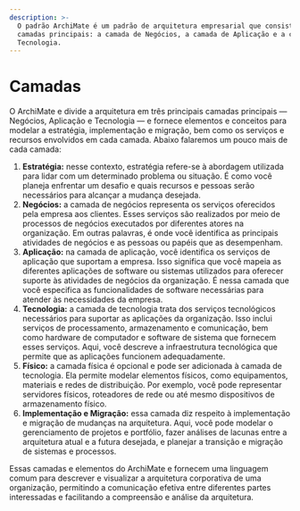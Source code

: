 ```yaml
---
description: >-
  O padrão ArchiMate é um padrão de arquitetura empresarial que consiste em três
  camadas principais: a camada de Negócios, a camada de Aplicação e a camada de
  Tecnologia.
---
```


# Camadas

O ArchiMate e divide a arquitetura em três principais camadas principais — Negócios, Aplicação e Tecnologia — e fornece elementos e conceitos para modelar a estratégia, implementação e migração, bem como os serviços e recursos envolvidos em cada camada. Abaixo falaremos um pouco mais de cada camada:

1. **Estratégia:** nesse contexto, estratégia refere-se à abordagem utilizada para lidar com um determinado problema ou situação. É como você planeja enfrentar um desafio e quais recursos e pessoas serão necessários para alcançar a mudança desejada.
2. **Negócios:** a camada de negócios representa os serviços oferecidos pela empresa aos clientes. Esses serviços são realizados por meio de processos de negócios executados por diferentes atores na organização. Em outras palavras, é onde você identifica as principais atividades de negócios e as pessoas ou papéis que as desempenham.
3. **Aplicação:** na camada de aplicação, você identifica os serviços de aplicação que suportam a empresa. Isso significa que você mapeia as diferentes aplicações de software ou sistemas utilizados para oferecer suporte às atividades de negócios da organização. É nessa camada que você especifica as funcionalidades de software necessárias para atender às necessidades da empresa.
4. **Tecnologia:** a camada de tecnologia trata dos serviços tecnológicos necessários para suportar as aplicações da organização. Isso inclui serviços de processamento, armazenamento e comunicação, bem como hardware de computador e software de sistema que fornecem esses serviços. Aqui, você descreve a infraestrutura tecnológica que permite que as aplicações funcionem adequadamente.
5. **Físico:** a camada física é opcional e pode ser adicionada à camada de tecnologia. Ela permite modelar elementos físicos, como equipamentos, materiais e redes de distribuição. Por exemplo, você pode representar servidores físicos, roteadores de rede ou até mesmo dispositivos de armazenamento físico.
6. **Implementação e Migração:** essa camada diz respeito à implementação e migração de mudanças na arquitetura. Aqui, você pode modelar o gerenciamento de projetos e portfólio, fazer análises de lacunas entre a arquitetura atual e a futura desejada, e planejar a transição e migração de sistemas e processos.

Essas camadas e elementos do ArchiMate e fornecem uma linguagem comum para descrever e visualizar a arquitetura corporativa de uma organização, permitindo a comunicação efetiva entre diferentes partes interessadas e facilitando a compreensão e análise da arquitetura.
